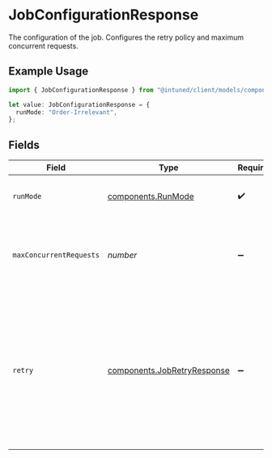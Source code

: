 # JobConfigurationResponse

The configuration of the job. Configures the retry policy and maximum concurrent requests.

## Example Usage

```typescript
import { JobConfigurationResponse } from "@intuned/client/models/components";

let value: JobConfigurationResponse = {
  runMode: "Order-Irrelevant",
};
```

## Fields

| Field                                                                                                                                                                                                                                           | Type                                                                                                                                                                                                                                            | Required                                                                                                                                                                                                                                        | Description                                                                                                                                                                                                                                     |
| ----------------------------------------------------------------------------------------------------------------------------------------------------------------------------------------------------------------------------------------------- | ----------------------------------------------------------------------------------------------------------------------------------------------------------------------------------------------------------------------------------------------- | ----------------------------------------------------------------------------------------------------------------------------------------------------------------------------------------------------------------------------------------------- | ----------------------------------------------------------------------------------------------------------------------------------------------------------------------------------------------------------------------------------------------- |
| `runMode`                                                                                                                                                                                                                                       | [components.RunMode](../../models/components/runmode.md)                                                                                                                                                                                        | :heavy_check_mark:                                                                                                                                                                                                                              | The run mode of the job. Currently, only `Order-Irrelevant` is supported.                                                                                                                                                                       |
| `maxConcurrentRequests`                                                                                                                                                                                                                         | *number*                                                                                                                                                                                                                                        | :heavy_minus_sign:                                                                                                                                                                                                                              | The batch size of payloads to execute. This does not guarantee that the payloads will be executed at the same time.                                                                                                                             |
| `retry`                                                                                                                                                                                                                                         | [components.JobRetryResponse](../../models/components/jobretryresponse.md)                                                                                                                                                                      | :heavy_minus_sign:                                                                                                                                                                                                                              | The retry policy of the job. Configure how many retries and the delay between them for each payload. The delay is calculated as `max(initialInterval * (backoffCoefficient ^ [i]), maximumInterval)`, where `i` is the current retry iteration. |